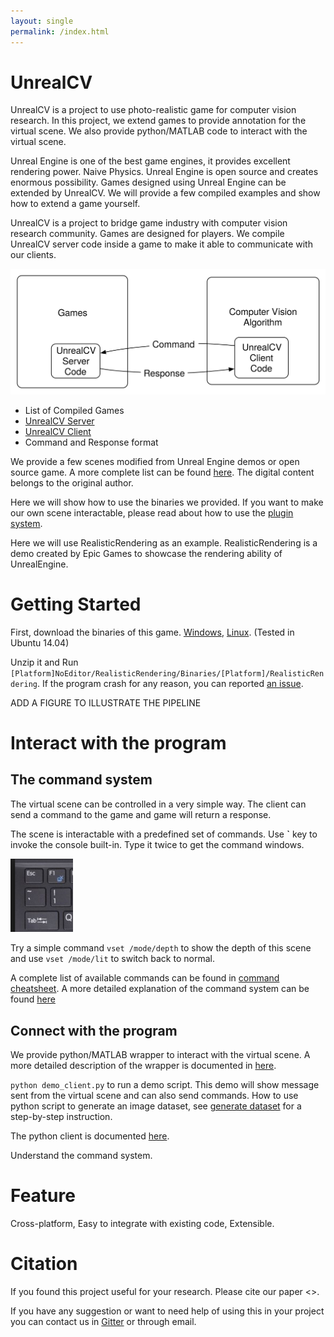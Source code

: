 ```yaml
---
layout: single
permalink: /index.html
---
```


# UnrealCV
<!-- What is UnrealCV -->
UnrealCV is a project to use photo-realistic game for computer vision research. In this project, we extend games to provide annotation for the virtual scene. We also provide python/MATLAB code to interact with the virtual scene.

Unreal Engine is one of the best game engines, it provides excellent rendering power. Naive Physics. Unreal Engine is open source and creates enormous possibility. Games designed using Unreal Engine can be extended by UnrealCV. We will provide a few compiled examples and show how to extend a game yourself.

UnrealCV is a project to bridge game industry with computer vision research community. Games are designed for players. We compile UnrealCV server code inside a game to make it able to communicate with our clients.

![pipeline](/images/pipeline.svg)

- List of Compiled Games <!-- create a model zoo for it -->
- [UnrealCV Server](server.html)
- [UnrealCV Client](client.html)
- Command and Response format

<!--![teaser](/realistic_rendering.png)-->


<!-- <img src="/images/pipeline.svg"></img> -->
<!-- <object data="/images/pipeline.svg" type="image/svg+xml">
  Your browser does not support svg
</object>
<object width="100px" data="/images/pipeline.svg" type="image/svg+xml">
</object> -->
<!-- <embed type="image/svg+xml" src="/images/pipeline.svg"/> -->

We provide a few scenes modified from Unreal Engine demos or open source game. A more complete list can be found [here](games.html). The digital content belongs to the original author.

Here we will show how to use the binaries we provided. If you want to make our own scene interactable, please read about how to use the [plugin system](server.html).    

Here we will use RealisticRendering as an example. RealisticRendering is a demo created by Epic Games to showcase the rendering ability of UnrealEngine.

# Getting Started

First, download the binaries of this game. [Windows](), [Linux](). (Tested in Ubuntu 14.04)

Unzip it and Run `[Platform]NoEditor/RealisticRendering/Binaries/[Platform]/RealisticRendering`. If the program crash for any reason, you can reported [an issue]().


ADD A FIGURE TO ILLUSTRATE THE PIPELINE
# Interact with the program

## The command system
<!-- Better help system -->

The virtual scene can be controlled in a very simple way. The client can send a command to the game and game will return a response.

The scene is interactable with a predefined set of commands. Use **`** key to invoke the console built-in. Type it twice to get the command windows.

<img src="/images/keyboard.png" width="100" alt="Key to invoke console">

Try a simple command `vset /mode/depth` to show the depth of this scene and use `vset /mode/lit` to switch back to normal.

A complete list of available commands can be found in [command cheatsheet](/commands.html). A more detailed explanation of the command system can be found [here](/commands.html)

## Connect with the program  
We provide python/MATLAB wrapper to interact with the virtual scene. A more detailed description of the wrapper is documented in [here](/client.html).

`python demo_client.py` to run a demo script. This demo will show message sent from the virtual scene and can also send commands. How to use python script to generate an image dataset, see [generate dataset](ipynb_generate_images.html) for a step-by-step instruction.

The python client is documented [here](/client.html#python).

Understand the command system.

# Feature

Cross-platform, Easy to integrate with existing code, Extensible.

# Citation

If you found this project useful for your research. Please cite our paper <>.

If you have any suggestion or want to need help of using this in your project you can contact us in [Gitter]() or through email.
